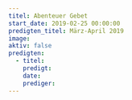 ```yaml
---
titel: Abenteuer Gebet
start_date: 2019-02-25 00:00:00
predigten_titel: März-April 2019
image:
aktiv: false
predigten:
  - titel:
    predigt:
    date:
    prediger:
---
```


